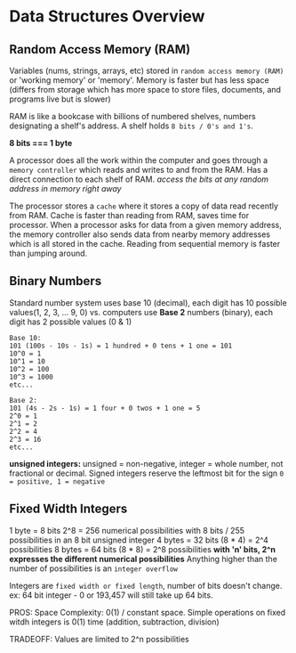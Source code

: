 # Data Structures Overview

## Random Access Memory (RAM)

Variables (nums, strings, arrays, etc) stored in `random access memory (RAM)` or 'working memory' or 'memory'. Memory is faster but has less space
(differs from storage which has more space to store files, documents, and programs live but is slower)

RAM is like a bookcase with billions of numbered shelves, numbers designating a shelf's address. A shelf holds `8 bits / 0's and 1's`.

**8 bits === 1 byte**

A processor does all the work within the computer and goes through a `memory controller` which reads and writes to and from the RAM. Has a direct connection to each shelf of RAM. *access the bits at any random address in memory right away*

The processor stores a `cache` where it stores a copy of data read recently from RAM. Cache is faster than reading from RAM, saves time for processor. When a processor asks for data from a given memory address, the memory controller also sends data from nearby memory addresses which is all stored in the cache. Reading from sequential memory is faster than jumping around.

## Binary Numbers

Standard number system uses base 10 (decimal), each digit has 10 possible values(1, 2, 3, ... 9, 0) vs. computers use **Base 2** numbers (binary), each digit has 2 possible values (0 & 1)

```
Base 10:
101 (100s - 10s - 1s) = 1 hundred + 0 tens + 1 one = 101
10^0 = 1
10^1 = 10
10^2 = 100
10^3 = 1000
etc...

Base 2:
101 (4s - 2s - 1s) = 1 four + 0 twos + 1 one = 5
2^0 = 1
2^1 = 2
2^2 = 4
2^3 = 16
etc...
```
**unsigned integers:** unsigned = non-negative, integer = whole number, not fractional or decimal. Signed integers reserve the leftmost bit for the sign `0 = positive, 1 = negative`

## Fixed Width Integers

1 byte = 8 bits
2^8 = 256 numerical possibilities with 8 bits / 255 possibilities in an 8 bit unsigned integer
4 bytes = 32 bits (8 * 4) = 2^4 possibilities
8 bytes = 64 bits (8 * 8) = 2^8 possibilities
**with 'n' bits, 2^n expresses the different numerical possibilities**
Anything higher than the number of possibilities is an `integer overflow`

Integers are `fixed width or fixed length`, number of bits doesn't change.
ex: 64 bit integer - 0 or 193,457 will still take up 64 bits.

PROS:
Space Complexity: 0(1) / constant space. Simple operations on fixed witdh integers is 0(1) time (addition, subtraction, division)

TRADEOFF:
Values are limited to 2^n possibilities
